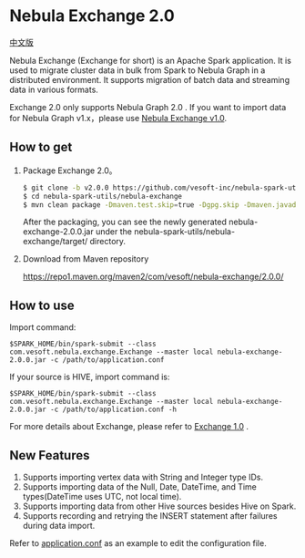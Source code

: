 # Nebula Exchange 2.0
 [中文版](https://github.com/vesoft-inc/nebula-spark-utils/blob/master/nebula-exchange/README-CN.md)
 
Nebula Exchange (Exchange for short) is an Apache Spark application. It is used to migrate cluster data in bulk from Spark to Nebula Graph in a distributed environment. It supports migration of batch data and streaming data in various formats.

Exchange 2.0 only supports Nebula Graph 2.0 . If you want to import data for Nebula Graph v1.x，please use [Nebula Exchange v1.0](https://github.com/vesoft-inc/nebula-java/tree/v1.0/tools/exchange).

## How to get

1. Package Exchange 2.0。

    ```bash
    $ git clone -b v2.0.0 https://github.com/vesoft-inc/nebula-spark-utils.git
    $ cd nebula-spark-utils/nebula-exchange
    $ mvn clean package -Dmaven.test.skip=true -Dgpg.skip -Dmaven.javadoc.skip=true
    ```

    After the packaging, you can see the newly generated nebula-exchange-2.0.0.jar under the nebula-spark-utils/nebula-exchange/target/ directory.
2. Download from Maven repository
   
   https://repo1.maven.org/maven2/com/vesoft/nebula-exchange/2.0.0/
## How to use

Import command:
```
$SPARK_HOME/bin/spark-submit --class com.vesoft.nebula.exchange.Exchange --master local nebula-exchange-2.0.0.jar -c /path/to/application.conf
```
If your source is HIVE, import command is:
```
$SPARK_HOME/bin/spark-submit --class com.vesoft.nebula.exchange.Exchange --master local nebula-exchange-2.0.0.jar -c /path/to/application.conf -h
```

For more details about Exchange, please refer to [Exchange 1.0](https://github.com/vesoft-inc/nebula-java/tree/v1.0/tools/exchange) .


## New Features

1. Supports importing vertex data with String and Integer type IDs.
2. Supports importing data of the Null, Date, DateTime, and Time types(DateTime uses UTC, not local time).
3. Supports importing data from other Hive sources besides Hive on Spark.
4. Supports recording and retrying the INSERT statement after failures during data import.

Refer to [application.conf](https://github.com/vesoft-inc/nebula-spark-utils/tree/master/nebula-exchange/src/main/resources/application.conf) as an example to edit the configuration file.
